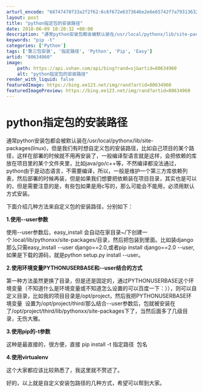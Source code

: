 ```yaml
---
arturl_encode: "68747470733a2f2f62:6c6f672e6373646e2e6e65742f7a7931363230343534353037:2f61727469636c652f64657461696c732f3830363334393630"
layout: post
title: "python指定包的安装路径"
date: 2018-06-09 18:28:32 +08:00
description: "通常python安装包都会被默认装在/usr/local/pythonx/lib/site-pack"
keywords: "pip -t"
categories: ['Python']
tags: ['第三包安装', '指定路径', 'Python', 'Pip', 'Easy']
artid: "80634960"
image:
    path: https://api.vvhan.com/api/bing?rand=sj&artid=80634960
    alt: "python指定包的安装路径"
render_with_liquid: false
featuredImage: https://bing.ee123.net/img/rand?artid=80634960
featuredImagePreview: https://bing.ee123.net/img/rand?artid=80634960
---
```


# python指定包的安装路径

通常python安装包都会被默认装在/usr/local/pythonx/lib/site-packages(linux)，但是我们有时想自定义包的安装路径，比如自己项目的某个路径，这样在部署的时候就不用再安装了，一般编译型语言就是这样，会把依赖的库放在项目里的某个文件夹里，比如java/go/c++等，不然编译都没法通过，python由于是动态语言，不需要编译，所以，一般是维护一个第三方库依赖列表，然后部署的时候再装，但是如果我们想要把依赖装在项目目录，其实也是可以的，但是需要注意的是，有些包如果是用c写的，那么可能会不能用，必须用默认方式安装。

下面介绍几种方法来自定义包的安装路径，分别如下：

**1.使用--user参数**

使用--user参数后，easy_install 会自动在家目录~/下创建一个.local/lib/pythonxx/site-packages/目录，然后把包装到里面。比如装django 那么只需easy_install --user django==2.0,或者pip install django==2.0 --user,如果是下载的源码，就是python setup.py install --user。

**2.使用环境变量PYTHONUSERBASE和--user结合的方式**

第一种方法虽然更换了目录，但是还是固定的，通过PYTHONUSERBASE这个环境变量（不知道什么是环境变量或不知道怎么设置的可以百度一下：）），则可以自定义目录，比如我的项目目录是/opt/project，然后我把PYTHONUSERBASE环境变量  设置为/opt/project/third/那么结合--user参数后，包就被安装在了/opt/project/third/lib/pythonxx/site-packages下了，当然后面多了几级目录，无伤大雅。

**3.使用pip的-t参数**

这种是最直接的，很方便，直接 pip install -t 指定路径  包名

**4.使用virtualenv**

这个大家都应该比较熟悉了，我这里就不赘述了。

好的，以上就是自定义安装包路径的几种方式，希望可以帮到大家。